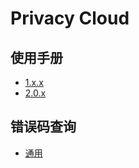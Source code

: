 # Privacy Cloud

## 使用手册

- [1.x.x](./1_x_x.md)
- [2.0.x](./2_0_x.md)

## 错误码查询

- [通用](./ecode.md)
